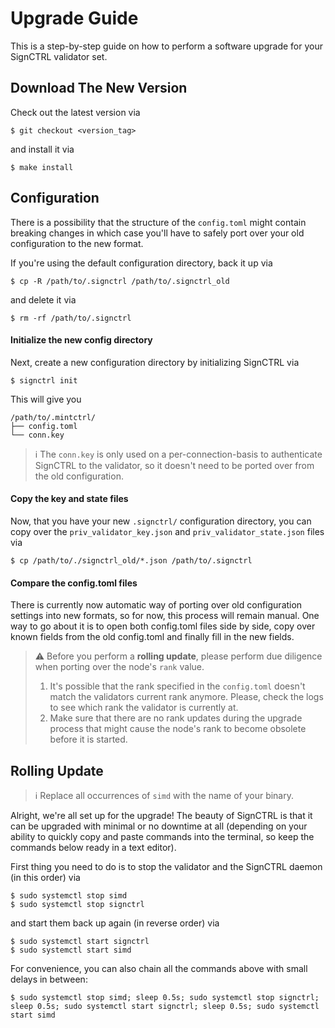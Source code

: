 # Upgrade Guide

This is a step-by-step guide on how to perform a software upgrade for your SignCTRL validator set.

## Download The New Version

Check out the latest version via

```shell
$ git checkout <version_tag>
```

and install it via

```shell
$ make install
```

## Configuration

There is a possibility that the structure of the `config.toml` might contain breaking changes in which case you'll have to safely port over your old configuration to the new format.

If you're using the default configuration directory, back it up via

```shell
$ cp -R /path/to/.signctrl /path/to/.signctrl_old
```

and delete it via

```shell
$ rm -rf /path/to/.signctrl
```

#### Initialize the new config directory

Next, create a new configuration directory by initializing SignCTRL via

```shell
$ signctrl init
```

This will give you

```text
/path/to/.mintctrl/
├── config.toml
└── conn.key
```

> :information_source: The `conn.key` is only used on a per-connection-basis to authenticate SignCTRL to the validator, so it doesn't need to be ported over from the old configuration.

#### Copy the key and state files

Now, that you have your new `.signctrl/` configuration directory, you can copy over the `priv_validator_key.json` and `priv_validator_state.json` files via

```shell
$ cp /path/to/./signctrl_old/*.json /path/to/.signctrl
```

#### Compare the config.toml files

There is currently now automatic way of porting over old configuration settings into new formats, so for now, this process will remain manual. One way to go about it is to open both config.toml files side by side, copy over known fields from the old config.toml and finally fill in the new fields.

> :warning: Before you perform a **rolling update**, please perform due diligence when porting over the node's `rank` value.
> 1) It's possible that the rank specified in the `config.toml` doesn't match the validators current rank anymore. Please, check the logs to see which rank the validator is currently at.
> 2) Make sure that there are no rank updates during the upgrade process that might cause the node's rank to become obsolete before it is started.

## Rolling Update

> :information_source: Replace all occurrences of `simd` with the name of your binary.

Alright, we're all set up for the upgrade! The beauty of SignCTRL is that it can be upgraded with minimal or no downtime at all (depending on your ability to quickly copy and paste commands into the terminal, so keep the commands below ready in a text editor).

First thing you need to do is to stop the validator and the SignCTRL daemon (in this order) via

```shell
$ sudo systemctl stop simd
$ sudo systemctl stop signctrl
```

and start them back up again (in reverse order) via

```shell
$ sudo systemctl start signctrl
$ sudo systemctl start simd
```

For convenience, you can also chain all the commands above with small delays in between:

```shell
$ sudo systemctl stop simd; sleep 0.5s; sudo systemctl stop signctrl; sleep 0.5s; sudo systemctl start signctrl; sleep 0.5s; sudo systemctl start simd
```